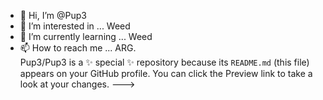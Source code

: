 - 👋 Hi, I’m @Pup3
- 👀 I’m interested in ... Weed 
- 🌱 I’m currently learning ... Weed
- 📫 How to reach me ... ARG.   
Pup3/Pup3 is a ✨ special ✨ repository because its `README.md` (this file) appears on your GitHub profile.
You can click the Preview link to take a look at your changes.
--->

